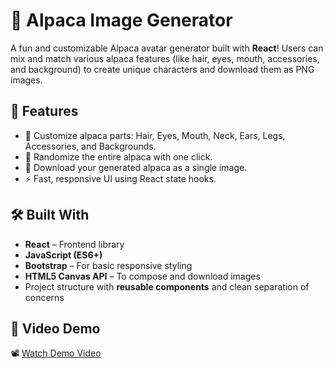# 🦙 Alpaca Image Generator

A fun and customizable Alpaca avatar generator built with **React**! Users can mix and match various alpaca features (like hair, eyes, mouth, accessories, and background) to create unique characters and download them as PNG images.

## 🚀 Features

- 🧩 Customize alpaca parts: Hair, Eyes, Mouth, Neck, Ears, Legs, Accessories, and Backgrounds.
- 🎲 Randomize the entire alpaca with one click.
- 💾 Download your generated alpaca as a single image.
- ⚡ Fast, responsive UI using React state hooks.

## 🛠️ Built With

- **React** – Frontend library
- **JavaScript (ES6+)**
- **Bootstrap** – For basic responsive styling
- **HTML5 Canvas API** – To compose and download images
- Project structure with **reusable components** and clean separation of concerns

## 🎥 Video Demo
📽️ [Watch Demo Video](./demo.mp4)
